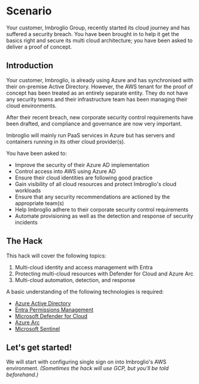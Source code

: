 # Scenario
Your customer, Imbroglio Group, recently started its cloud journey and has suffered a security breach. You have been brought in to help it get the basics right and secure its multi cloud architecture; you have been asked to deliver a proof of concept.

## Introduction
Your customer, Imbroglio, is already using Azure and has synchronised with their on-premise Active Directory. However, the AWS tenant for the proof of concept has been treated as an entirely separate entity. They do not have any security teams and their infrastructure team has been managing their cloud environments. 

After their recent breach, new corporate security control requirements have been drafted, and compliance and governance are now very important.

Imbroglio will mainly run PaaS services in Azure but has servers and containers running in its other cloud provider(s). 

You have been asked to:
 - Improve the security of their Azure AD implementation
 - Control access into AWS using Azure AD
 - Ensure their cloud identities are following good practice
 - Gain visibility of all cloud resources and protect Imbroglio's cloud workloads
 - Ensure that any security recommendations are actioned by the appropriate team(s)
 - Help Imbroglio adhere to their corporate security control requirements 
 - Automate provisioning as well as the detection and response of security incidents


## The Hack
This hack will cover the following topics:
1. Multi-cloud identity and access management with Entra
2. Protecting multi-cloud resources with Defender for Cloud and Azure Arc
3. Multi-cloud automation, detection, and response

A basic understanding of the following technologies is required:
 - [Azure Active Directory](https://learn.microsoft.com/en-gb/azure/active-directory/fundamentals/active-directory-whatis)
 - [Entra Permissions Management](https://learn.microsoft.com/en-us/azure/active-directory/cloud-infrastructure-entitlement-management/overview)
 - [Microsoft Defender for Cloud](https://learn.microsoft.com/en-us/azure/defender-for-cloud/defender-for-cloud-introduction)
 - [Azure Arc](https://learn.microsoft.com/en-us/azure/azure-arc/overview)
 - [Microsoft Sentinel](https://learn.microsoft.com/en-gb/azure/sentinel/overview)

## Let's get started!
We will start with configuring single sign on into Imbroglio's AWS environment. *(Sometimes the hack will use GCP, but you'll be told beforehand.)*
